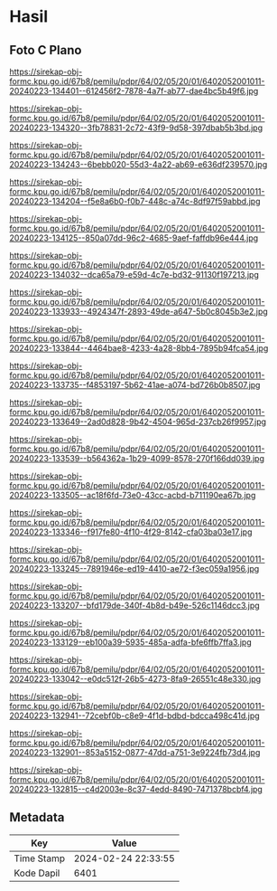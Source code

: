 # Hasil

## Foto C Plano

https://sirekap-obj-formc.kpu.go.id/67b8/pemilu/pdpr/64/02/05/20/01/6402052001011-20240223-134401--612456f2-7878-4a7f-ab77-dae4bc5b49f6.jpg

https://sirekap-obj-formc.kpu.go.id/67b8/pemilu/pdpr/64/02/05/20/01/6402052001011-20240223-134320--3fb78831-2c72-43f9-9d58-397dbab5b3bd.jpg

https://sirekap-obj-formc.kpu.go.id/67b8/pemilu/pdpr/64/02/05/20/01/6402052001011-20240223-134243--6bebb020-55d3-4a22-ab69-e636df239570.jpg

https://sirekap-obj-formc.kpu.go.id/67b8/pemilu/pdpr/64/02/05/20/01/6402052001011-20240223-134204--f5e8a6b0-f0b7-448c-a74c-8df97f59abbd.jpg

https://sirekap-obj-formc.kpu.go.id/67b8/pemilu/pdpr/64/02/05/20/01/6402052001011-20240223-134125--850a07dd-96c2-4685-9aef-faffdb96e444.jpg

https://sirekap-obj-formc.kpu.go.id/67b8/pemilu/pdpr/64/02/05/20/01/6402052001011-20240223-134032--dca65a79-e59d-4c7e-bd32-91130f197213.jpg

https://sirekap-obj-formc.kpu.go.id/67b8/pemilu/pdpr/64/02/05/20/01/6402052001011-20240223-133933--4924347f-2893-49de-a647-5b0c8045b3e2.jpg

https://sirekap-obj-formc.kpu.go.id/67b8/pemilu/pdpr/64/02/05/20/01/6402052001011-20240223-133844--4464bae8-4233-4a28-8bb4-7895b94fca54.jpg

https://sirekap-obj-formc.kpu.go.id/67b8/pemilu/pdpr/64/02/05/20/01/6402052001011-20240223-133735--f4853197-5b62-41ae-a074-bd726b0b8507.jpg

https://sirekap-obj-formc.kpu.go.id/67b8/pemilu/pdpr/64/02/05/20/01/6402052001011-20240223-133649--2ad0d828-9b42-4504-965d-237cb26f9957.jpg

https://sirekap-obj-formc.kpu.go.id/67b8/pemilu/pdpr/64/02/05/20/01/6402052001011-20240223-133539--b564362a-1b29-4099-8578-270f166dd039.jpg

https://sirekap-obj-formc.kpu.go.id/67b8/pemilu/pdpr/64/02/05/20/01/6402052001011-20240223-133505--ac18f6fd-73e0-43cc-acbd-b711190ea67b.jpg

https://sirekap-obj-formc.kpu.go.id/67b8/pemilu/pdpr/64/02/05/20/01/6402052001011-20240223-133346--f917fe80-4f10-4f29-8142-cfa03ba03e17.jpg

https://sirekap-obj-formc.kpu.go.id/67b8/pemilu/pdpr/64/02/05/20/01/6402052001011-20240223-133245--7891946e-ed19-4410-ae72-f3ec059a1956.jpg

https://sirekap-obj-formc.kpu.go.id/67b8/pemilu/pdpr/64/02/05/20/01/6402052001011-20240223-133207--bfd179de-340f-4b8d-b49e-526c1146dcc3.jpg

https://sirekap-obj-formc.kpu.go.id/67b8/pemilu/pdpr/64/02/05/20/01/6402052001011-20240223-133129--eb100a39-5935-485a-adfa-bfe6ffb7ffa3.jpg

https://sirekap-obj-formc.kpu.go.id/67b8/pemilu/pdpr/64/02/05/20/01/6402052001011-20240223-133042--e0dc512f-26b5-4273-8fa9-26551c48e330.jpg

https://sirekap-obj-formc.kpu.go.id/67b8/pemilu/pdpr/64/02/05/20/01/6402052001011-20240223-132941--72cebf0b-c8e9-4f1d-bdbd-bdcca498c41d.jpg

https://sirekap-obj-formc.kpu.go.id/67b8/pemilu/pdpr/64/02/05/20/01/6402052001011-20240223-132901--853a5152-0877-47dd-a751-3e9224fb73d4.jpg

https://sirekap-obj-formc.kpu.go.id/67b8/pemilu/pdpr/64/02/05/20/01/6402052001011-20240223-132815--c4d2003e-8c37-4edd-8490-7471378bcbf4.jpg


## Metadata

| Key        | Value               |
| ---------- | ------------------- |
| Time Stamp | 2024-02-24 22:33:55 |
| Kode Dapil | 6401                |



